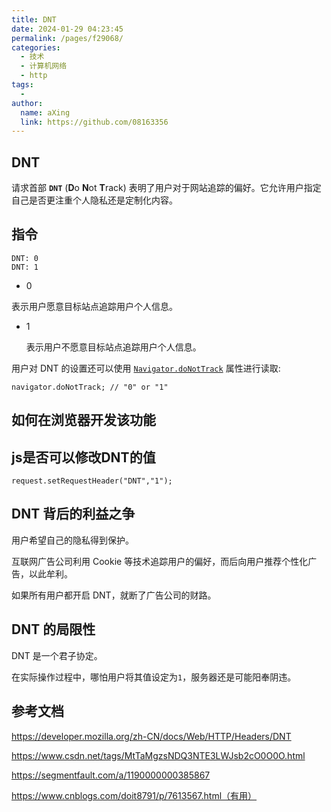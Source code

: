 ```yaml
---
title: DNT
date: 2024-01-29 04:23:45
permalink: /pages/f29068/
categories:
  - 技术
  - 计算机网络
  - http
tags:
  - 
author: 
  name: aXing
  link: https://github.com/08163356
---
```


## DNT

请求首部 **`DNT`** (**D**o **N**ot **T**rack) 表明了用户对于网站追踪的偏好。它允许用户指定自己是否更注重个人隐私还是定制化内容。

## 指令

```
DNT: 0
DNT: 1
```



- 0

<!-- more -->
  表示用户愿意目标站点追踪用户个人信息。

- 1

  表示用户不愿意目标站点追踪用户个人信息。

用户对 DNT 的设置还可以使用 [`Navigator.doNotTrack`](https://developer.mozilla.org/zh-CN/docs/Web/API/Navigator/doNotTrack) 属性进行读取:

```
navigator.doNotTrack; // "0" or "1"
```

## 如何在浏览器开发该功能



## js是否可以修改DNT的值

```
request.setRequestHeader("DNT","1");
```



## DNT 背后的利益之争

用户希望自己的隐私得到保护。

互联网广告公司利用 Cookie 等技术追踪用户的偏好，而后向用户推荐个性化广告，以此牟利。

如果所有用户都开启 DNT，就断了广告公司的财路。

## DNT 的局限性

DNT 是一个君子协定。

在实际操作过程中，哪怕用户将其值设定为`1`，服务器还是可能阳奉阴违。

## 参考文档

https://developer.mozilla.org/zh-CN/docs/Web/HTTP/Headers/DNT

https://www.csdn.net/tags/MtTaMgzsNDQ3NTE3LWJsb2cO0O0O.html

https://segmentfault.com/a/1190000000385867

https://www.cnblogs.com/doit8791/p/7613567.html（有用）
